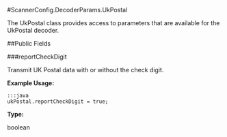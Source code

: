 #ScannerConfig.DecoderParams.UkPostal

The UkPostal class provides access to parameters that are available
 for the UkPostal decoder.

##Public Fields

###reportCheckDigit

Transmit UK Postal data with or without the check digit.
 
 

**Example Usage:**
	
	:::java	
	ukPostal.reportCheckDigit = true;


**Type:**

boolean

